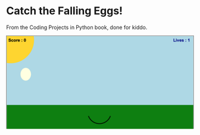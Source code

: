 # Catch the Falling Eggs!
From the Coding Projects in Python book, done for kiddo.

![falling eggs](/images/egg-catcher.png)
